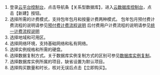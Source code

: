 1. 登录[云平台控制台][1]，点击导航条【关系型数据库】，进入[云数据库控制台][2]，点击【新建】按钮。
2. 选择所需的计费模式，支持包年包月和按量计费两种模式。
	包年包月预付费计费流程的说明请参见[预付费计费流程说明][3]
	后付费用户计费流程的说明请参见[统一计费流程说明][4]
3. 选择地域和可用区。
4. 选择网络环境，支持基础网络和私有网络。
5. 选择实例规格和所需的硬盘。
6. 选择数据复制方式。关于数据库实例复制方式的区别可参见[数据库实例复制][5]。
7. 选择数据库实例所属的项目，缺省设置为默认项目。
8. 选择购买数量和时长，核对无误后点击【立即购买】。


[1]:	http://console.tce.fsphere.cn/
[2]:	http://console.tce.fsphere.cn/cdb/ "云数据库控制台"
[3]:	/doc/product/285/%E9%A2%84%E4%BB%98%E8%B4%B9%E8%AE%A1%E8%B4%B9%E6%B5%81%E7%A8%8B
[4]:	/doc/product/285/%E8%AE%A1%E8%B4%B9%E6%B5%81%E7%A8%8B
[5]:	http://tce.fsphere.cn/document/product/236/7913
